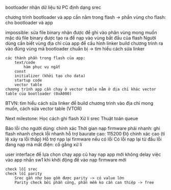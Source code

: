 bootloader nhận dữ liệu từ PC định dạng srec

chương trình bootloader và app cần nằm trong flash
-> phần vùng cho flash: cho bootloader và app

impossible: sửa file binary nhận được để ghi vào phân vùng mong muốn mặc dù file binary được tạo ra để nạp vào vùng bắt đầu của flash
Người dùng cần biết vùng địa chỉ của app để cấu hình linker build chương trình ra vào đúng vùng mà bootloader chuẩn bị
-> tìm hiểu cách sửa linker

    các thành phần trong flash của app:
        text/code
            hàm phục vụ ngắt
        const
        initializer (khởi tạo cho data)
        startup code
        vector table
    chương trình app cần chạy ở vector table nằm ở địa chỉ khác vector table của bootloader (0xA000)


BTVN: tìm hiểu cách sửa linker để build chương trình vào địa chỉ mong muốn, cách sửa vector table (VTOR)

Next milestone:
Học cách ghi flash
Xử lí srec
Thuật toán queue

Báo lỗi cho người dùng: chính xác
Thời gian nạp firmware phải nhanh:
ghi flash nhanh
check lỗi nhanh
hỗ trợ baurate cao: 115200
Độ chính xác cao (tỉ lệ xảy ra lỗi thấp)
Hỗ trợ nạp lại firmware nếu có lỗi
Có lỗi nạp lại từ đầu
lỗi đang nạp mà mất điện: cố gắng xử lí

user interface để lựa chọn chạy app cũ hay nạp app mới
không delay việc vào app
nhấn sw1 khi khởi động để vào nạp firmware mới

    check lỗi srec
    check lỗi parity
        Srec gần như bao gồm được parity -> có value lớn
        Parity check bởi phần cứng, phần mềm ko cần can thiệp -> free
